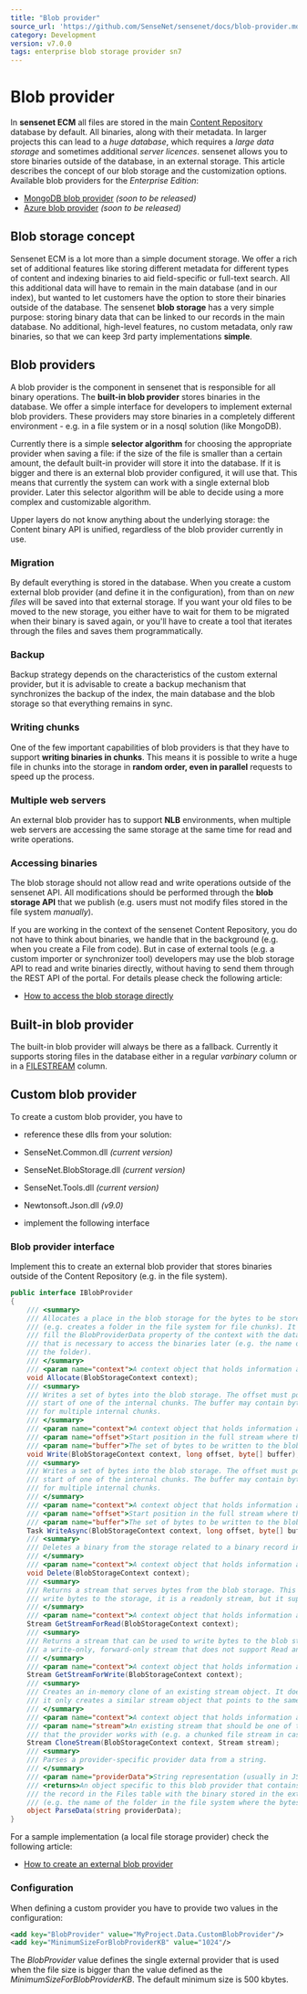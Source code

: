 ```yaml
---
title: "Blob provider"
source_url: 'https://github.com/SenseNet/sensenet/docs/blob-provider.md'
category: Development
version: v7.0.0
tags: enterprise blob storage provider sn7
---
```


# Blob provider

In **sensenet ECM** all files are stored in the main [Content Repository](Content_Repository "wikilink") database by default. All binaries, along with their metadata. In larger projects this can lead to a *huge database*, which requires a *large data storage* and sometimes additional *server licences*. sensenet allows you to store binaries outside of the database, in an external storage. This article describes the concept of our blob storage and the customization options. Available blob providers for the *Enterprise Edition*:

-   [MongoDB blob provider](MongoDB_blob_provider "wikilink") *(soon to be released)*
-   [Azure blob provider](Azure_blob_provider "azureblob-provider.md") *(soon to be released)*

## Blob storage concept

Sensenet ECM is a lot more than a simple document storage. We offer a rich set of additional features like storing different metadata for different types of content and indexing binaries to aid field-specific or full-text search. All this additional data will have to remain in the main database (and in our index), but wanted to let customers have the option to store their binaries outside of the database. The sensenet **blob storage** has a very simple purpose: storing binary data that can be linked to our records in the main database. No additional, high-level features, no custom metadata, only raw binaries, so that we can keep 3rd party implementations **simple**.

## Blob providers

A blob provider is the component in sensenet that is responsible for all binary operations. The **built-in blob provider** stores binaries in the database. We offer a simple interface for developers to implement external blob providers. These providers may store binaries in a completely different environment - e.g. in a file system or in a nosql solution (like MongoDB).

Currently there is a simple **selector algorithm** for choosing the appropriate provider when saving a file: if the size of the file is smaller than a certain amount, the default built-in provider will store it into the database. If it is bigger and there is an external blob provider configured, it will use that. This means that currently the system can work with a single external blob provider. Later this selector algorithm will be able to decide using a more complex and customizable algorithm.

Upper layers do not know anything about the underlying storage: the Content binary API is unified, regardless of the blob provider currently in use.

### Migration

By default everything is stored in the database. When you create a custom external blob provider (and define it in the configuration), from than on *new files* will be saved into that external storage. If you want your old files to be moved to the new storage, you either have to wait for them to be migrated when their binary is saved again, or you'll have to create a tool that iterates through the files and saves them programmatically.

### Backup

Backup strategy depends on the characteristics of the custom external provider, but it is advisable to create a backup mechanism that synchronizes the backup of the index, the main database and the blob storage so that everything remains in sync.

### Writing chunks

One of the few important capabilities of blob providers is that they have to support **writing binaries in chunks**. This means it is possible to write a huge file in chunks into the storage in **random order, even in parallel** requests to speed up the process.

### Multiple web servers

An external blob provider has to support **NLB** environments, when multiple web servers are accessing the same storage at the same time for read and write operations.

### Accessing binaries

The blob storage should not allow read and write operations outside of the sensenet API. All modifications should be performed through the **blob storage API** that we publish (e.g. users must not modify files stored in the file system *manually*).

If you are working in the context of the sensenet Content Repository, you do not have to think about binaries, we handle that in the background (e.g. when you create a File from code). But in case of external tools (e.g. a custom importer or synchronizer tool) developers may use the blob storage API to read and write binaries directly, without having to send them through the REST API of the portal. For details please check the following article:

-   [How to access the blob storage directly](How_to_access_the_blob_storage_directly "wikilink")

## Built-in blob provider

The built-in blob provider will always be there as a fallback. Currently it supports storing files in the database either in a regular *varbinary* column or in a [FILESTREAM](filestream "How to enable FILESTREAM in sensenet ECM") column.

## Custom blob provider

To create a custom blob provider, you have to

-   reference these dlls from your solution:

  
- SenseNet.Common.dll *(current version)*

- SenseNet.BlobStorage.dll *(current version)*

- SenseNet.Tools.dll *(current version)*

- Newtonsoft.Json.dll *(v9.0)*

-   implement the following interface

### Blob provider interface

Implement this to create an external blob provider that stores binaries outside of the Content Repository (e.g. in the file system).

``` csharp
public interface IBlobProvider
{
    /// <summary>
    /// Allocates a place in the blob storage for the bytes to be stored
    /// (e.g. creates a folder in the file system for file chunks). It should
    /// fill the BlobProviderData property of the context with the data
    /// that is necessary to access the binaries later (e.g. the name of
    /// the folder).
    /// </summary>
    /// <param name="context">A context object that holds information about the binary data.</param>
    void Allocate(BlobStorageContext context);
    /// <summary>
    /// Writes a set of bytes into the blob storage. The offset must point to the
    /// start of one of the internal chunks. The buffer may contain bytes
    /// for multiple internal chunks.
    /// </summary>
    /// <param name="context">A context object that holds information about the binary data.</param>
    /// <param name="offset">Start position in the full stream where the buffer will be written.</param>
    /// <param name="buffer">The set of bytes to be written to the blob storage.</param>
    void Write(BlobStorageContext context, long offset, byte[] buffer);
    /// <summary>
    /// Writes a set of bytes into the blob storage. The offset must point to the
    /// start of one of the internal chunks. The buffer may contain bytes
    /// for multiple internal chunks.
    /// </summary>
    /// <param name="context">A context object that holds information about the binary data.</param>
    /// <param name="offset">Start position in the full stream where the buffer will be written.</param>
    /// <param name="buffer">The set of bytes to be written to the blob storage.</param>
    Task WriteAsync(BlobStorageContext context, long offset, byte[] buffer);
    /// <summary>
    /// Deletes a binary from the storage related to a binary record in the database.
    /// </summary>
    /// <param name="context">A context object that holds information about the binary data.</param>
    void Delete(BlobStorageContext context);
    /// <summary>
    /// Returns a stream that serves bytes from the blob storage. This stream cannot be used to
    /// write bytes to the storage, it is a readonly stream, but it supports Seek.
    /// </summary>
    /// <param name="context">A context object that holds information about the binary data.</param>
    Stream GetStreamForRead(BlobStorageContext context);
    /// <summary>
    /// Returns a stream that can be used to write bytes to the blob storage. This is 
    /// a write-only, forward-only stream that does not support Read and Seek.
    /// </summary>
    /// <param name="context">A context object that holds information about the binary data.</param>
    Stream GetStreamForWrite(BlobStorageContext context);
    /// <summary>
    /// Creates an in-memory clone of an existing stream object. It does not copy binary data,
    /// it only creates a similar stream object that points to the same binary in the storage.
    /// </summary>
    /// <param name="context">A context object that holds information about the binary data.</param>
    /// <param name="stream">An existing stream that should be one of the known stream types
    /// that the provider works with (e.g. a chunked file stream in case of a file storage provider).</param>
    Stream CloneStream(BlobStorageContext context, Stream stream);
    /// <summary>
    /// Parses a provider-specific provider data from a string.
    /// </summary>
    /// <param name="providerData">String representation (usually in JSON format) of the provider data.</param>
    /// <returns>An object specific to this blob provider that contains information for connecting
    /// the record in the Files table with the binary stored in the external storage
    /// (e.g. the name of the folder in the file system where the bytes are stored).</returns>
    object ParseData(string providerData);
}
```

For a sample implementation (a local file storage provider) check the following article:

-   [How to create an external blob provider](How_to_create_an_external_blob_provider "wikilink")

### Configuration

When defining a custom provider you have to provide two values in the configuration:

``` xml
<add key="BlobProvider" value="MyProject.Data.CustomBlobProvider"/>
<add key="MinimumSizeForBlobProviderKB" value="1024"/>
```

The *BlobProvider* value defines the single external provider that is used when the file size is bigger than the value defined as the *MinimumSizeForBlobProviderKB*. The default minimum size is 500 kbytes.

